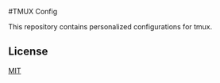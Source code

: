 #TMUX Config

This repository contains personalized configurations for tmux.

## License

[MIT](LICENSE)
